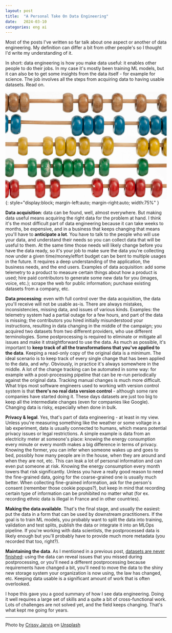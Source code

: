 ```yaml
---
layout: post
title:  "A Personal Take On Data Engineering"
date:   2024-03-10
categories: eng ai
---
```


Most of the posts I've written so far talk about one aspect or another of data engineering. My definition can differ a bit from other people's so I thought I'd write my understanding of it.

In short: data engineering is how you make data useful: it enables other people to do their jobs. In my case it's mostly been training ML models, but it can also be to get some insights from the data itself - for example for science. The job involves all the steps from acquiring data to having usable datasets. Read on.

![A picture of an abacus](/assets/crissy-jarvis-gdL-UZfnD3I-unsplash.jpg){: style="display:block; margin-left:auto; margin-right:auto; width:75%" }

**Data acquisition**: data can be found, well, almost everywhere. But making data useful means acquiring the right data for the problem at hand. I think it's the most difficult part of data engineering because it can take weeks to months, be expensive, and in a business that keeps changing that means you'll have to **anticipate a lot**. You have to talk to the people who will use your data, and understand their needs so you can collect data that will be useful to them. At the same time those needs will likely change before you have the data ready, so it's your job to make sure the data you're collecting now under a given time/money/effort budget can be bent to multiple usages in the future. It requires a deep understanding of the application, the business needs, and the end users. Examples of data acquisition: add some telemetry to a product to measure certain things about how a product is used; hire paid contributors to generate some new data for you (images, voice, etc.); scrape the web for public information; purchase existing datasets from a company, etc.

**Data processing**: even with full control over the data acquisition, the data you'll receive will not be usable as-is. There are always mistakes, inconsistencies, missing data, and issues of various kinds. Examples: the telemetry system had a partial outage for a few hours, and part of the data is missing; the contributors you hired initially misunderstood your instructions, resulting in data changing in the middle of the campaign; you acquired two datasets from two different providers, who use different terminologies. Some postprocessing is required to eliminate or mitigate all issues and make it straightforward to use the data. As much as possible, it's important to **keep track of all the transformations that you've applied to the data**. Keeping a read-only copy of the original data is a minimum. The ideal scenario is to keep track of every single change that has been applied to the data, and *why*. Obviously, in practice it's always somewhere in the middle. A lot of the change tracking can be automated in some way: for example with a post-processing pipeline that can be re-run periodically against the original data. Tracking manual changes is much more difficult. What trips most software engineers used to working with version control system is that **there's no real data version control** - although some rare companies have started doing it. These days datasets are just too big to keep all the intermediate changes (even for companies like Google). Changing data is risky, especially when done in bulk.

**Privacy & legal**. Yes, that's part of data engineering - at least in my view. Unless you're measuring something like the weather or some voltage in a lab experiment, data is usually connected to humans, which means potential privacy issues or legal restrictions. A simple example is data from an electricity meter at someone's place: knowing the energy consumption every minute or every month makes a big difference in terms of privacy. Knowing the former, you can infer when someone wakes up and goes to bed, possibly how many people are in the house, when they are around and when they are not, etc. This can leak a lot of personal information and can even put someone at risk. Knowing the energy consumption every month lowers that risk significantly. Unless you have a really good reason to need the fine-grained data, going for the coarse-grained one is usually much better. When collecting fine-grained information, ask for the person's consent (remember those cookie popups?), but keep in mind that recording certain type of information can be prohibited no matter what (for ex. recording ethnic data is illegal in France and in other countries).

**Making the data available**. That's the final stage, and usually the easiest: put the data in a form that can be used by downstream practitioners. If the goal is to train ML models, you probably want to split the data into training, validation and test splits, publish the data or integrate it into an MLOps pipeline. If you're working with data scientists, the postprocessed data is likely enough but you'll probably have to provide much more metadata (you recorded that too, right?). 

**Maintaining the data**. As I mentioned in a previous post, [datasets are never finished](/eng/ai/2024/02/25/datasets-never-finished.html): using the data can reveal issues that you missed during postprocessing, or you'll need a different postprocessing because requirements have changed a bit, you'll need to move the data to the shiny new storage system your organization is now using, the law has changed, etc. Keeping data usable is a significant amount of work that is often overlooked. 

I hope this gave you a good summary of how I see data engineering. Doing it well requires a large set of skills and a quite a bit of cross-functional work. Lots of challenges are not solved yet, and the field keeps changing. That's what kept me going for years.

---

Photo by <a href="https://unsplash.com/@crissyjarvis">Crissy Jarvis</a> on <a href="https://unsplash.com/photos/brown-abaca-gdL-UZfnD3I">Unsplash</a>
